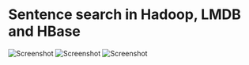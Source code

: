 # Sentence search in Hadoop, LMDB and HBase

![Screenshot](http://i.imgur.com/j7pzxf7.png)
![Screenshot](http://i.imgur.com/C6bpVfb.png)
![Screenshot](http://i.imgur.com/KVaCyvl.png)
